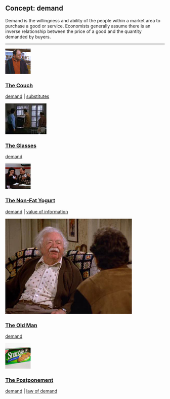 ## Concept: demand

Demand is the willingness and ability of the people within a market area to purchase a good or service. Economists generally assume there is an inverse relationship between the price of a good and the quantity demanded by buyers.

<hr>
<div class="clip-listing">
<img src="media/icons/couch.jpg" alt="The Couch icon">

### [The Couch](../clip/59/)

[demand](/concept/demand/) | [substitutes](/concept/substitutes/)
</div>

<div class="clip-listing">
<img src="media/icons/glasses.jpg" alt="The Glasses icon">

### [The Glasses](../clip/42/)

[demand](/concept/demand/)
</div>

<div class="clip-listing">
<img src="media/icons/nonfat_yogurt.jpg" alt="The Non-Fat Yogurt icon">

### [The Non-Fat Yogurt](../clip/46/)

[demand](/concept/demand/) | [value of information](/concept/value-of-information/)
</div>

<div class="clip-listing">
<img src="media/icons/old_man.jpg" alt="The Old Man icon">

### [The Old Man](../clip/35/)

[demand](/concept/demand/)
</div>

<div class="clip-listing">
<img src="media/icons/postponement.jpg" alt="The Postponement icon">

### [The Postponement](../clip/65/)

[demand](/concept/demand/) | [law of demand](/concept/law-of-demand/)
</div>

